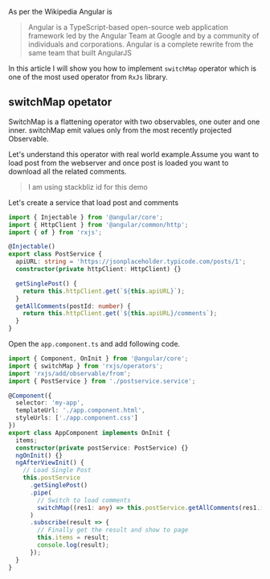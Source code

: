As per the Wikipedia Angular is
>Angular is a TypeScript-based open-source web application framework led by the Angular Team at Google and by a community of individuals and corporations. Angular is a complete rewrite from the same team that built AngularJS

In this article I will show you how to implement `switchMap` operator which is one of the most used operator from `RxJs` library. 

## switchMap opetator
SwitchMap is a flattening operator with two observables, one outer and one inner. switchMap emit values only from the most recently projected Observable.

Let's understand this operator with real world example.Assume you want to load post from the webserver and once post is loaded you want to download all the related comments.

> I am using stackbliz id for this demo

Let's create a service that load post and comments

```typescript
import { Injectable } from '@angular/core';
import { HttpClient } from '@angular/common/http';
import { of } from 'rxjs';

@Injectable()
export class PostService {
  apiURL: string = 'https://jsonplaceholder.typicode.com/posts/1';
  constructor(private httpClient: HttpClient) {}

  getSinglePost() {
    return this.httpClient.get(`${this.apiURL}`);
  }
  getAllComments(postId: number) {
    return this.httpClient.get(`${this.apiURL}/comments`);
  }
}
```

Open the `app.component.ts` and add following code.

```typescript
import { Component, OnInit } from '@angular/core';
import { switchMap } from 'rxjs/operators';
import 'rxjs/add/observable/from';
import { PostService } from './postservice.service';

@Component({
  selector: 'my-app',
  templateUrl: './app.component.html',
  styleUrls: ['./app.component.css']
})
export class AppComponent implements OnInit {
  items;
  constructor(private postService: PostService) {}
  ngOnInit() {}
  ngAfterViewInit() {
    // Load Single Post
    this.postService
      .getSinglePost()
      .pipe(
        // Switch to load comments
        switchMap((res1: any) => this.postService.getAllComments(res1.id))
      )
      .subscribe(result => {
        // Finally get the result and show to page
        this.items = result;
        console.log(result);
      });
  }
}

```